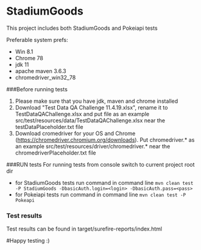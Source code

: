 # StadiumGoods
This project includes both StadiumGoods and Pokeiapi tests

Preferable system prefs:
* Win 8.1
* Chrome 78
* jdk 11
* apache maven 3.6.3
* chromedriver_win32_78

###Before running tests
1. Please make sure that you have jdk, maven and chrome installed
2. Download "Test Data QA Challenge 11.4.19.xlsx", rename it to TestDataQAChallenge.xlsx and put file as an example src/test/resources/data/TestDataQAChallenge.xlsx near the testDataPlaceholder.txt file
3. Download cromedriver for your OS and Chrome (https://chromedriver.chromium.org/downloads). Put chromedriver.* as an example src/test/resources/driver/chromedriver.* near the chromedriverPlaceholder.txt file


###RUN tests
For running tests from console switch to current project root dir
* for StadiumGoods tests run command in command line `mvn clean test -P StadiumGoods -DbasicAuth.login=<login> -DbasicAuth.pass=<pass>`
* for Pokeiapi tests run command in command line `mvn clean test -P Pokeapi`

### Test results
Test results can be found in target/surefire-reports/index.html

#Happy testing :)